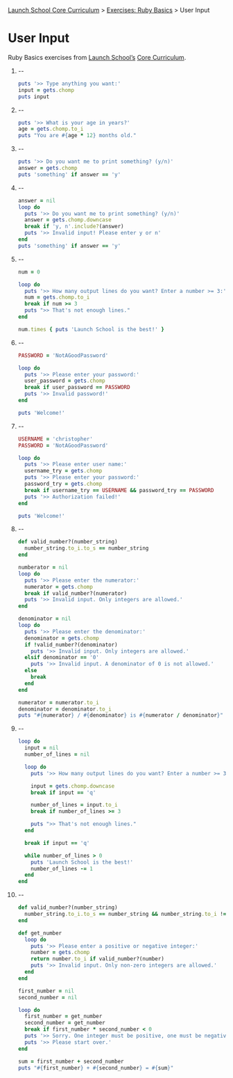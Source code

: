 [Launch School Core Curriculum][readme] >
[Exercises: Ruby Basics][ruby-basics] >
User Input

# User Input

Ruby Basics exercises from [Launch School’s][launch-school] [Core Curriculum][core-curriculum].

1.  --

    ```ruby
    puts '>> Type anything you want:'
    input = gets.chomp
    puts input
    ```

2.  --

    ```ruby
    puts '>> What is your age in years?'
    age = gets.chomp.to_i
    puts "You are #{age * 12} months old."
    ```

3.  --

    ```ruby
    puts '>> Do you want me to print something? (y/n)'
    answer = gets.chomp
    puts 'something' if answer == 'y'
    ```

4.  --

    ```ruby
    answer = nil
    loop do
      puts '>> Do you want me to print something? (y/n)'
      answer = gets.chomp.downcase
      break if 'y, n'.include?(answer)
      puts '>> Invalid input! Please enter y or n'
    end
    puts 'something' if answer == 'y'
    ```

5.  --

    ```ruby
    num = 0

    loop do
      puts '>> How many output lines do you want? Enter a number >= 3:'
      num = gets.chomp.to_i
      break if num >= 3
      puts ">> That's not enough lines."
    end

    num.times { puts 'Launch School is the best!' }
    ```

6.  --

    ```ruby
    PASSWORD = 'NotAGoodPassword'

    loop do
      puts '>> Please enter your password:'
      user_password = gets.chomp
      break if user_password == PASSWORD
      puts '>> Invalid password!'
    end

    puts 'Welcome!'
    ```

7.  --

    ```ruby
    USERNAME = 'christopher'
    PASSWORD = 'NotAGoodPassword'

    loop do
      puts '>> Please enter user name:'
      username_try = gets.chomp
      puts '>> Please enter your password:'
      password_try = gets.chomp
      break if username_try == USERNAME && password_try == PASSWORD
      puts '>> Authorization failed!'
    end

    puts 'Welcome!'
    ```

8.  --

    ```ruby
    def valid_number?(number_string)
      number_string.to_i.to_s == number_string
    end

    numberator = nil
    loop do
      puts '>> Please enter the numerator:'
      numerator = gets.chomp
      break if valid_number?(numerator)
      puts '>> Invalid input. Only integers are allowed.'
    end

    denominator = nil
    loop do
      puts '>> Please enter the denominator:'
      denominator = gets.chomp
      if !valid_number?(denominator)
        puts '>> Invalid input. Only integers are allowed.'
      elsif denominator == '0'
        puts '>> Invalid input. A denominator of 0 is not allowed.'
      else
        break
      end
    end

    numerator = numerator.to_i
    denominator = denominator.to_i
    puts "#{numerator} / #{denominator} is #{numerator / denominator}"
    ```

9.  --

    ```ruby
    loop do
      input = nil
      number_of_lines = nil

      loop do
        puts '>> How many output lines do you want? Enter a number >= 3 (Q to quit):'

        input = gets.chomp.downcase
        break if input == 'q'

        number_of_lines = input.to_i
        break if number_of_lines >= 3

        puts ">> That's not enough lines."
      end

      break if input == 'q'

      while number_of_lines > 0
        puts 'Launch School is the best!'
        number_of_lines -= 1
      end
    end
    ```

10. --

    ```ruby
    def valid_number?(number_string)
      number_string.to_i.to_s == number_string && number_string.to_i != 0
    end

    def get_number
      loop do
        puts '>> Please enter a positive or negative integer:'
        number = gets.chomp
        return number.to_i if valid_number?(number)
        puts '>> Invalid input. Only non-zero integers are allowed.'
      end
    end

    first_number = nil
    second_number = nil

    loop do
      first_number = get_number
      second_number = get_number
      break if first_number * second_number < 0
      puts '>> Sorry. One integer must be positive, one must be negative.'
      puts '>> Please start over.'
    end

    sum = first_number + second_number
    puts "#{first_number} + #{second_number} = #{sum}"
    ```

[readme]: /README.md
[ruby-basics]: ruby-basics-contents.md
[core-curriculum]: https://launchschool.com/courses
[launch-school]: https://launchschool.com

